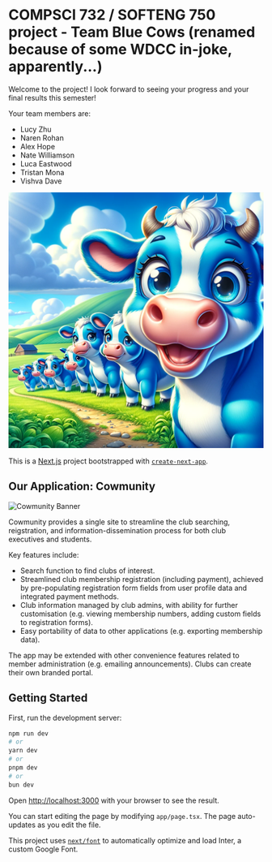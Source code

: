 # COMPSCI 732 / SOFTENG 750 project - Team Blue Cows (renamed because of some WDCC in-joke, apparently...)

Welcome to the project! I look forward to seeing your progress and your final results this semester!

Your team members are:

- Lucy Zhu
- Naren Rohan
- Alex Hope
- Nate Williamson
- Luca Eastwood
- Tristan Mona
- Vishva Dave

![](./public/Blue%20Cows.webp)

This is a [Next.js](https://nextjs.org/) project bootstrapped with [`create-next-app`](https://github.com/vercel/next.js/tree/canary/packages/create-next-app).

## Our Application: Cowmunity

<img width="1280" alt="Cowmunity Banner" src="https://github.com/UOA-CS732-SE750-Students-2024/project-group-blue-cows/assets/84960461/b3e946ac-c0bf-467f-af09-844fe94b5c51">

Cowmunity provides a single site to streamline the club searching, reigstration, and information-dissemination process for both club executives and students.

Key features include:
- Search function to find clubs of interest.
- Streamlined club membership registration (including payment), achieved by pre-populating registration form fields from user profile data and integrated payment methods.
- Club information managed by club admins, with ability for further customisation (e.g. viewing membership numbers, adding custom fields to registration forms).
- Easy portability of data to other applications (e.g. exporting membership data).

The app may be extended with other convenience features related to member administration (e.g. emailing announcements). Clubs can create their own branded portal.

## Getting Started

First, run the development server:

```bash
npm run dev
# or
yarn dev
# or
pnpm dev
# or
bun dev
```

Open [http://localhost:3000](http://localhost:3000) with your browser to see the result.

You can start editing the page by modifying `app/page.tsx`. The page auto-updates as you edit the file.

This project uses [`next/font`](https://nextjs.org/docs/basic-features/font-optimization) to automatically optimize and load Inter, a custom Google Font.
